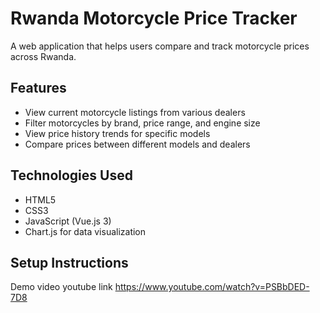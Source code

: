 # Rwanda Motorcycle Price Tracker

A web application that helps users compare and track motorcycle prices across Rwanda.

## Features

- View current motorcycle listings from various dealers
- Filter motorcycles by brand, price range, and engine size
- View price history trends for specific models
- Compare prices between different models and dealers

## Technologies Used

- HTML5
- CSS3
- JavaScript (Vue.js 3)
- Chart.js for data visualization

## Setup Instructions

Demo video youtube link https://www.youtube.com/watch?v=PSBbDED-7D8
